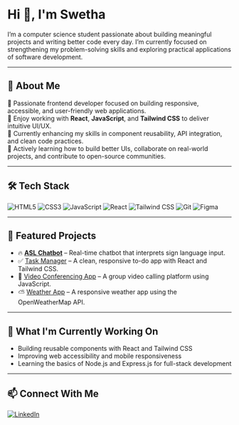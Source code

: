 

<!---
SSSwetha25/SSSwetha25 is a ✨ special ✨ repository because its `README.md` (this file) appears on your GitHub profile.
You can click the Preview link to take a look at your changes.
--->
<h1>Hi 👋, I'm Swetha</h1>



I’m a computer science student passionate about building meaningful projects and writing better code every day.
I’m currently focused on strengthening my problem-solving skills and exploring practical applications of software development.

---

## 🌷 About Me

🌱 Passionate frontend developer focused on building responsive, accessible, and user-friendly web applications.  
🎯 Enjoy working with **React**, **JavaScript**, and **Tailwind CSS** to deliver intuitive UI/UX. <br>
🔧 Currently enhancing my skills in component reusability, API integration, and clean code practices. <br>
📘 Actively learning how to build better UIs, collaborate on real-world projects, and contribute to open-source communities. 


---

## 🛠️ Tech Stack

![HTML5](https://img.shields.io/badge/HTML-E34F26?style=flat-square&logo=html5&logoColor=white)
![CSS3](https://img.shields.io/badge/CSS-1572B6?style=flat-square&logo=css3&logoColor=white)
![JavaScript](https://img.shields.io/badge/JavaScript-F7DF1E?style=flat-square&logo=javascript&logoColor=black)
![React](https://img.shields.io/badge/React-20232A?style=flat-square&logo=react&logoColor=61DAFB)
![Tailwind CSS](https://img.shields.io/badge/Tailwind_CSS-38B2AC?style=flat-square&logo=tailwind-css&logoColor=white)
![Git](https://img.shields.io/badge/Git-F05032?style=flat-square&logo=git&logoColor=white)
![Figma](https://img.shields.io/badge/Figma-F24E1E?style=flat-square&logo=figma&logoColor=white)

---

## 🚀 Featured Projects

- 🔥 **[ASL Chatbot](https://github.com/SSSwetha25/asl-chatbot)** – Real-time chatbot that interprets sign language input.
- ✅ [Task Manager](https://github.com/SSSwetha25/To-Do-App.git) – A clean, responsive to-do app with React and Tailwind CSS.
- 🎥 [Video Conferencing App](https://github.com/SSSwetha25/Video-Conferencing-App) – A group video calling platform using JavaScript.
- ⛅ [Weather App](https://github.com/SSSwetha25/weather-app.git) – A responsive weather app using the OpenWeatherMap API.

---

## 🎯 What I'm Currently Working On

- Building reusable components with React and Tailwind CSS
- Improving web accessibility and mobile responsiveness
- Learning the basics of Node.js and Express.js for full-stack development


---


## 📫 Connect With Me

[![LinkedIn](https://img.shields.io/badge/LinkedIn-Connect-blue?style=flat-square&logo=linkedin)](https://www.linkedin.com/in/swetha-s-s-63b3122b1)  


